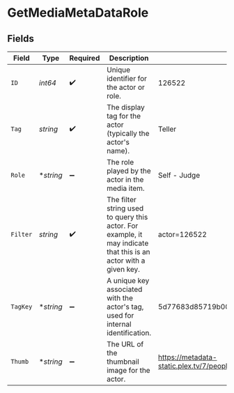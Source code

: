 # GetMediaMetaDataRole


## Fields

| Field                                                                                                            | Type                                                                                                             | Required                                                                                                         | Description                                                                                                      | Example                                                                                                          |
| ---------------------------------------------------------------------------------------------------------------- | ---------------------------------------------------------------------------------------------------------------- | ---------------------------------------------------------------------------------------------------------------- | ---------------------------------------------------------------------------------------------------------------- | ---------------------------------------------------------------------------------------------------------------- |
| `ID`                                                                                                             | *int64*                                                                                                          | :heavy_check_mark:                                                                                               | Unique identifier for the actor or role.                                                                         | 126522                                                                                                           |
| `Tag`                                                                                                            | *string*                                                                                                         | :heavy_check_mark:                                                                                               | The display tag for the actor (typically the actor's name).                                                      | Teller                                                                                                           |
| `Role`                                                                                                           | **string*                                                                                                        | :heavy_minus_sign:                                                                                               | The role played by the actor in the media item.                                                                  | Self - Judge                                                                                                     |
| `Filter`                                                                                                         | *string*                                                                                                         | :heavy_check_mark:                                                                                               | The filter string used to query this actor. For example, it may indicate that this is an actor with a given key. | actor=126522                                                                                                     |
| `TagKey`                                                                                                         | **string*                                                                                                        | :heavy_minus_sign:                                                                                               | A unique key associated with the actor's tag, used for internal identification.                                  | 5d77683d85719b001f3a535e                                                                                         |
| `Thumb`                                                                                                          | **string*                                                                                                        | :heavy_minus_sign:                                                                                               | The URL of the thumbnail image for the actor.                                                                    | https://metadata-static.plex.tv/7/people/708568fd018d7aa8b1032dcf867747e8.jpg                                    |
